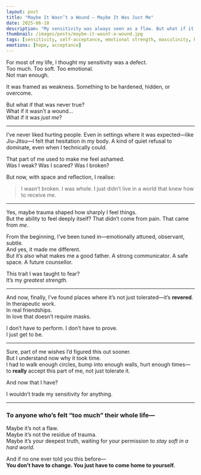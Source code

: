 ```yaml
---
layout: post
title: "Maybe It Wasn’t a Wound — Maybe It Was Just Me"
date: 2025-06-10
description: "My sensitivity was always seen as a flaw. But what if it was never something I had to fix? What if it was who I was all along?"
thumbnail: /images/posts/maybe-it-wasnt-a-wound.jpg
tags: [sensitivity, self-acceptance, emotional strength, masculinity, healing, counsellor path, inner child]
emotions: [hope, acceptance]
---
```


For most of my life, I thought my sensitivity was a defect.  
Too much. Too soft. Too emotional.  
Not man enough.

It was framed as weakness. Something to be hardened, hidden, or overcome.

But what if that was never true?  
What if it wasn’t a wound…  
What if it was *just me*?

---

I’ve never liked hurting people. Even in settings where it was expected—like Jiu-Jitsu—I felt that hesitation in my body. A kind of quiet refusal to dominate, even when I technically could.  

That part of me used to make me feel ashamed.  
Was I weak? Was I scared? Was I broken?

But now, with space and reflection, I realise:  
> I wasn’t broken. I was whole. I just didn’t live in a world that knew how to receive me.

---

Yes, maybe trauma shaped how sharply I feel things.  
But the ability to feel deeply itself? That didn’t come from pain. That came from *me*.

From the beginning, I’ve been tuned in—emotionally attuned, observant, subtle.  
And yes, it made me different.  
But it’s also what makes me a good father. A strong communicator. A safe space. A future counsellor.

This trait I was taught to fear?  
It’s my *greatest strength.*

---

And now, finally, I’ve found places where it’s not just tolerated—it’s **revered**.  
In therapeutic work.  
In real friendships.  
In love that doesn’t require masks.

I don’t have to perform. I don’t have to prove.  
I just get to be.

---

Sure, part of me wishes I’d figured this out sooner.  
But I understand now why it took time.  
I had to walk enough circles, bump into enough walls, hurt enough times—to **really** accept this part of me, not just tolerate it.

And now that I have?

I wouldn’t trade my sensitivity for anything.

---

### **To anyone who’s felt “too much” their whole life—**

Maybe it’s not a flaw.  
Maybe it’s not the residue of trauma.  
Maybe it’s your deepest truth, waiting for your permission to *stay soft in a hard world*.

And if no one ever told you this before—  
**You don’t have to change. You just have to come home to yourself.**
